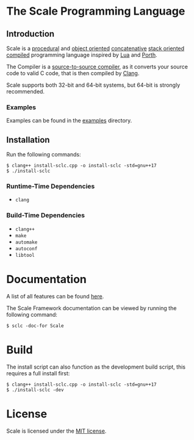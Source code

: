 # The Scale Programming Language
## Introduction
Scale is a [procedural](https://en.wikipedia.org/wiki/Procedural_programming) and [object oriented](https://en.wikipedia.org/wiki/Object-oriented_programming) [concatenative](https://en.wikipedia.org/wiki/Concatenative_programming) [stack oriented](https://en.wikipedia.org/wiki/Stack-oriented_programming) [compiled](https://en.wikipedia.org/wiki/Compiler) programming language inspired by [Lua](https://www.lua.org/) and [Porth](https://gitlab.com/tsoding/porth).

The Compiler is a [source-to-source compiler](https://en.wikipedia.org/wiki/Source-to-source_compiler), as it converts your source code to valid C code, that is then compiled by [Clang](https://en.wikipedia.org/wiki/Clang).

Scale supports both 32-bit and 64-bit systems, but 64-bit is strongly recommended.

### Examples

Examples can be found in the [examples](./examples) directory.

## Installation

Run the following commands:
```shell
$ clang++ install-sclc.cpp -o install-sclc -std=gnu++17
$ ./install-sclc
```

### Runtime-Time Dependencies
- `clang`

### Build-Time Dependencies
- `clang++`
- `make`
- `automake`
- `autoconf`
- `libtool`

# Documentation

A list of all features can be found [here](https://stonkdragon.github.io/features.html).

The Scale Framework documentation can be viewed by running the following command:
```shell
$ sclc -doc-for Scale
```

# Build
The install script can also function as the development build script, this requires a full install first:
```shell
$ clang++ install-sclc.cpp -o install-sclc -std=gnu++17
$ ./install-sclc -dev
```

# License

  Scale is licensed under the [MIT license](./LICENSE).
